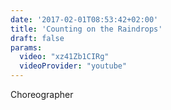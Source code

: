 ```yaml
---
date: '2017-02-01T08:53:42+02:00'
title: 'Counting on the Raindrops'
draft: false
params:
  video: "xz41Zb1CIRg"
  videoProvider: "youtube"
---
```


Choreographer